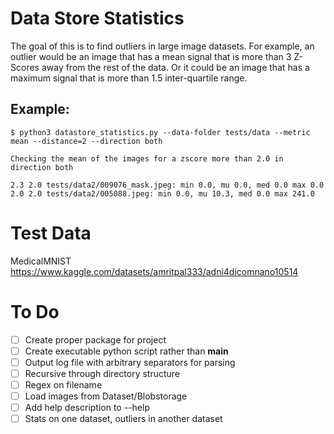 # Data Store Statistics

The goal of this is to find outliers in large image datasets.  For example, an outlier would be an image that has a mean signal that is more than 3 Z-Scores away from the rest of the data.  Or it could be an image that has a maximum signal that is more than 1.5 inter-quartile range.

## Example:

```
$ python3 datastore_statistics.py --data-folder tests/data --metric mean --distance=2 --direction both

Checking the mean of the images for a zscore more than 2.0 in direction both

2.3 2.0 tests/data2/009076_mask.jpeg: min 0.0, mu 0.0, med 0.0 max 0.0
2.0 2.0 tests/data2/005088.jpeg: min 0.0, mu 10.3, med 0.0 max 241.0
```

# Test Data
MedicalMNIST
https://www.kaggle.com/datasets/amritpal333/adni4dicomnano10514

# To Do

* [ ] Create proper package for project 
* [ ] Create executable python script rather than __main__
* [ ] Output log file with arbitrary separators for parsing
* [ ] Recursive through directory structure
* [ ] Regex on filename
* [ ] Load images from Dataset/Blobstorage
* [ ] Add help description to --help
* [ ] Stats on one dataset, outliers in another dataset
